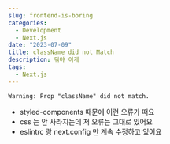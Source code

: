 ```yaml
---
slug: frontend-is-boring
categories:
  - Development
  - Next.js
date: "2023-07-09"
title: className did not Match
description: 뭐야 이게
tags:
  - Next.js
---
```


`Warning: Prop "className" did not match.`

- styled-components 때문에 이런 오류가 떠요
- css 는 안 사라지는데 저 오류는 그대로 있어요
- eslintrc 랑 next.config 만 계속 수정하고 있어요
